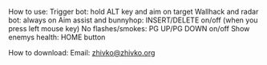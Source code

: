 How to use:
Trigger bot: hold ALT key and aim on target
Wallhack and radar bot: always on
Aim assist and bunnyhop: INSERT/DELETE on/off (when you press left mouse key)
No flashes/smokes: PG UP/PG DOWN on/off
Show enemys health: HOME button

How to download:
Email: zhivko@zhivko.org
